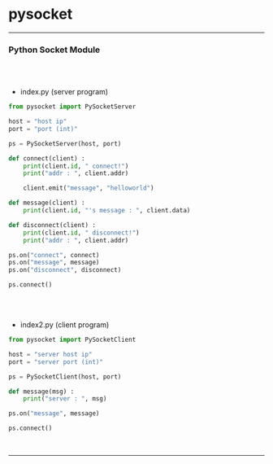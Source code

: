 
# pysocket

-----

### Python Socket Module

<br/>
<br/>

- index.py (server program)

```python
from pysocket import PySocketServer

host = "host ip"
port = "port (int)"

ps = PySocketServer(host, port)

def connect(client) :
    print(client.id, " connect!")
    print("addr : ", client.addr)

    client.emit("message", "helloworld")

def message(client) :
    print(client.id, "'s message : ", client.data)

def disconnect(client) :
    print(client.id, " disconnect!")
    print("addr : ", client.addr)

ps.on("connect", connect)
ps.on("message", message)
ps.on("disconnect", disconnect)

ps.connect()
```

<br/>
<br/>

- index2.py (client program)

```python
from pysocket import PySocketClient

host = "server host ip"
port = "server port (int)"

ps = PySocketClient(host, port)

def message(msg) :
    print("server : ", msg)

ps.on("message", message)

ps.connect()
```

<br/>

-----